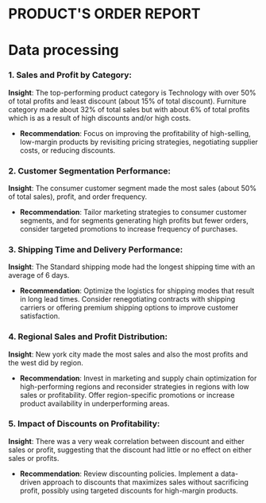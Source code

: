 # PRODUCT'S ORDER REPORT

# Data processing



### 1. **Sales and Profit by Category**:
   **Insight**: The top-performing product category is Technology with over 50% of total profits and least discount (about 15% of total discount). Furniture category made about 32% of total sales but with about 6% of total profits which is as a result of high discounts and/or high costs.
   - **Recommendation**: Focus on improving the profitability of high-selling, low-margin products by revisiting pricing strategies, negotiating supplier costs, or reducing discounts.

### 2. **Customer Segmentation Performance**:
   **Insight**: The consumer customer segment made the most sales (about 50% of total sales), profit, and order frequency.
   - **Recommendation**: Tailor marketing strategies to consumer customer segments, and for segments generating high profits but fewer orders, consider targeted promotions to increase frequency of purchases.

### 3. **Shipping Time and Delivery Performance**:
   **Insight**: The Standard shipping mode had the longest shipping time with an average of 6 days.
   - **Recommendation**: Optimize the logistics for shipping modes that result in long lead times. Consider renegotiating contracts with shipping carriers or offering premium shipping options to improve customer satisfaction.

### 4. **Regional Sales and Profit Distribution**:
   **Insight**: New york city made the most sales and also the most profits and the west did by region.
   - **Recommendation**: Invest in marketing and supply chain optimization for high-performing regions and reconsider strategies in regions with low sales or profitability. Offer region-specific promotions or increase product availability in underperforming areas.

### 5. **Impact of Discounts on Profitability**:
   **Insight**: There was a very weak correlation between discount and either sales or profit, suggesting that the discount had little or no effect on either sales or profits.
   - **Recommendation**: Review discounting policies. Implement a data-driven approach to discounts that maximizes sales without sacrificing profit, possibly using targeted discounts for high-margin products.
